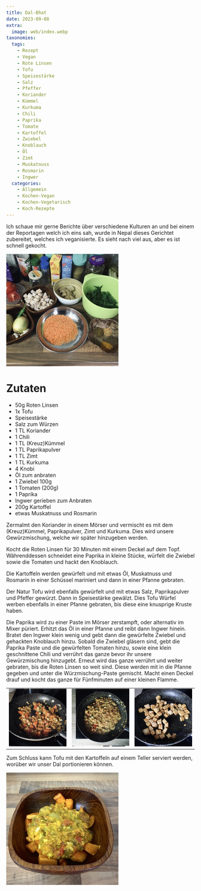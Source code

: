 ```yaml
---
title: Dal-Bhat
date: 2023-09-08
extra:
  image: web/index.webp
taxonomies:
  tags:
    - Rezept
    - Vegan
    - Rote Linsen
    - Tofu
    - Speisestärke
    - Salz
    - Pfeffer
    - Koriander
    - Kümmel
    - Kurkuma
    - Chili
    - Paprika
    - Tomate
    - Kartoffel
    - Zwiebel
    - Knoblauch
    - Öl
    - Zimt
    - Muskatnuss
    - Rosmarin
    - Ingwer
  categories:
    - Allgemein
    - Kochen-Vegan
    - Kochen-Vegetarisch
    - Koch-Rezepte
---
```


Ich schaue mir gerne Berichte über verschiedene Kulturen an und bei einem der Reportagen welch ich eins sah, wurde in Nepal dieses Gerichtet zubereitet, welches ich veganisierte. Es sieht nach viel aus, aber es ist schnell gekocht. 

<!-- more -->

[![Unterschiedliche Schalen mit den einzelnen Zutaten auf einer Arbeitsplatte in einer Küche](web/01-thumb.webp)](web/01.webp)

# Zutaten
* 50g Roten Linsen
* 1x Tofu
* Speisestärke
* Salz zum Würzen
* 1 TL Koriander
* 1 Chili
* 1 TL (Kreuz)Kümmel
* 1 TL Paprikapulver
* 1 TL Zimt
* 1 TL Kurkuma
* 4 Knobi
* Öl zum anbraten
* 1 Zwiebel 100g
* 1 Tomaten (200g)
* 1 Paprika
* Ingwer gerieben zum Anbraten
* 200g Kartoffel
* etwas Muskatnuss und Rosmarin

Zermalmt den Koriander in einem Mörser und vermischt es mit dem (Kreuz)Kümmel, Paprikapulver, Zimt und Kurkuma. Dies wird unsere Gewürzmischung, welche wir später hinzugeben werden.

Kocht die Roten Linsen für 30 Minuten mit einem Deckel auf dem Topf. Währenddessen schneidet eine Paprika in kleine Stücke, würfelt die Zwiebel sowie die Tomaten und hackt den Knoblauch.

Die Kartoffeln werden gewürfelt und mit etwas Öl, Muskatnuss und Rosmarin in einer Schüssel mariniert und dann in einer Pfanne gebraten.

Der Natur Tofu wird ebenfalls gewürfelt und mit etwas Salz, Paprikapulver und Pfeffer gewürzt. Dann in Speisestärke gewälzt. Dies Tofu Würfel werben ebenfalls in einer Pfanne gebraten, bis diese eine knusprige Kruste haben.

Die Paprika wird zu einer Paste im Mörser zerstampft, oder alternativ im Mixer püriert. Erhitzt das Öl in einer Pfanne und reibt dann Ingwer hinein. Bratet den Ingwer klein wenig und gebt dann die gewürfelte Zwiebel und gehackten Knoblauch hinzu. Sobald die Zwiebel gläsern sind, gebt die Paprika Paste und die gewürfelten Tomaten hinzu, sowie eine klein geschnittene Chili und verrührt das ganze bevor ihr unsere Gewürzmischung hinzugebt. Erneut wird das ganze verrührt und weiter gebraten, bis die Roten Linsen so weit sind. Diese werden mit in die Pfanne gegeben und unter die Würzmischung-Paste gemischt. Macht einen Deckel drauf und kocht das ganze für Fünfminuten auf einer kleinen Flamme.

||||
:----:|:----:|:----:
[![Pfanne mit Tomaten, Paprika, Zwiebel und Gewürzen](web/02-thumb.webp)](web/02.webp)|[![Pfanne mit den vorherigen Zutaten in welche nun die Roten Linsen mit drine sind](web/03-thumb.webp)](web/03.webp)|[![Tofu würfel welche in einer Pfanne gebraten werden](web/04-thumb.webp)](web/04.webp)

Zum Schluss kann Tofu mit den Kartoffeln auf einem Teller serviert werden, worüber wir unser Dal portionieren können.


[![Holzschale mit fertigen Dal Bhat](web/index-thumb.webp)](web/index.webp)
  
